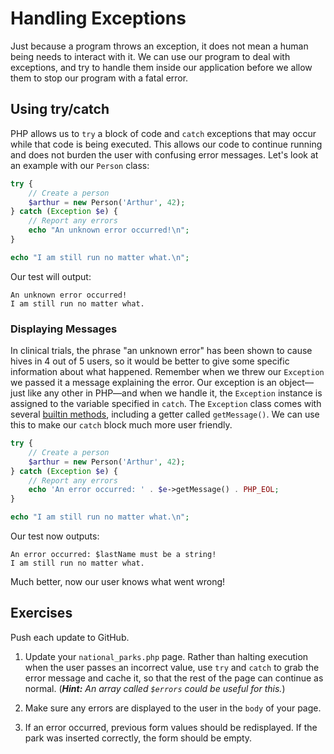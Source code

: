 # Handling Exceptions

Just because a program throws an exception, it does not mean a human being needs to interact with it. We can use our program to deal with exceptions, and try to handle them inside our application before we allow them to stop our program with a fatal error.

## Using try/catch

PHP allows us to `try` a block of code and `catch` exceptions that may occur while that code is being executed. This allows our code to continue running and does not burden the user with confusing error messages. Let's look at an example with our `Person` class:

~~~php
try {
    // Create a person
    $arthur = new Person('Arthur', 42);
} catch (Exception $e) {
    // Report any errors
    echo "An unknown error occurred!\n";
}

echo "I am still run no matter what.\n";
~~~

Our test will output:

    An unknown error occurred!
    I am still run no matter what.

### Displaying Messages

In clinical trials, the phrase "an unknown error" has been shown to cause hives in 4 out of 5 users, so it would be better to give some specific information about what happened. Remember when we threw our `Exception` we passed it a message explaining the error. Our exception is an object&mdash;just like any other in PHP&mdash;and when we handle it, the `Exception` instance is assigned to the variable specified in `catch`. The `Exception` class comes with several [builtin methods](http://php.net/manual/en/class.exception.php), including a getter called `getMessage()`. We can use this to make our `catch` block much more user friendly.

~~~php
try {
    // Create a person
    $arthur = new Person('Arthur', 42);
} catch (Exception $e) {
    // Report any errors
    echo 'An error occurred: ' . $e->getMessage() . PHP_EOL;
}

echo "I am still run no matter what.\n";
~~~

Our test now outputs:

    An error occurred: $lastName must be a string!
    I am still run no matter what.

Much better, now our user knows what went wrong!

## Exercises

Push each update to GitHub.

1. Update your `national_parks.php` page. Rather than halting execution when the user passes an incorrect value, use `try` and `catch` to grab the error message and cache it, so that the rest of the page can continue as normal. (_**Hint:** An array called `$errors` could be useful for this._)

1. Make sure any errors are displayed to the user in the `body` of your page.

1. If an error occurred, previous form values should be redisplayed. If the park was inserted correctly, the form should be empty.
